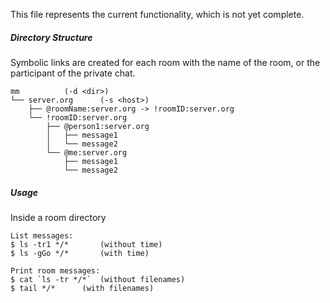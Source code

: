 This file represents the current functionality, which is not yet complete.

##### Directory Structure
Symbolic links are created for each room with the name of the room, or the participant of the private chat.
```
mm			(-d <dir>)
└── server.org		(-s <host>)
    ├── @roomName:server.org -> !roomID:server.org
    └── !roomID:server.org
        ├── @person1:server.org
        │   ├── message1
        │   └── message2
        └── @me:server.org
            ├── message1
            └── message2
```

##### Usage
Inside a room directory
```
List messages:
$ ls -tr1 */*		(without time)
$ ls -gGo */*		(with time)

Print room messages:
$ cat `ls -tr */*`	(without filenames)
$ tail */*		(with filenames)
```

